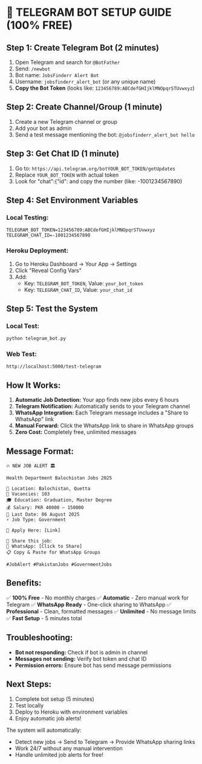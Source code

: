 # 🤖 TELEGRAM BOT SETUP GUIDE (100% FREE)

## Step 1: Create Telegram Bot (2 minutes)

1. Open Telegram and search for `@BotFather`
2. Send: `/newbot`
3. Bot name: `JobsFinderr Alert Bot`
4. Username: `jobsfinderr_alert_bot` (or any unique name)
5. **Copy the Bot Token** (looks like: `123456789:ABCdefGHIjklMNOpqrSTUvwxyz`)

## Step 2: Create Channel/Group (1 minute)

1. Create a new Telegram channel or group
2. Add your bot as admin
3. Send a test message mentioning the bot: `@jobsfinderr_alert_bot hello`

## Step 3: Get Chat ID (1 minute)

1. Go to: `https://api.telegram.org/botYOUR_BOT_TOKEN/getUpdates`
2. Replace `YOUR_BOT_TOKEN` with actual token
3. Look for "chat":{"id": and copy the number (like: -1001234567890)

## Step 4: Set Environment Variables

### Local Testing:

```
TELEGRAM_BOT_TOKEN=123456789:ABCdefGHIjklMNOpqrSTUvwxyz
TELEGRAM_CHAT_ID=-1001234567890
```

### Heroku Deployment:

1. Go to Heroku Dashboard → Your App → Settings
2. Click "Reveal Config Vars"
3. Add:
   - Key: `TELEGRAM_BOT_TOKEN`, Value: `your_bot_token`
   - Key: `TELEGRAM_CHAT_ID`, Value: `your_chat_id`

## Step 5: Test the System

### Local Test:

```bash
python telegram_bot.py
```

### Web Test:

```
http://localhost:5000/test-telegram
```

## How It Works:

1. **Automatic Job Detection:** Your app finds new jobs every 6 hours
2. **Telegram Notification:** Automatically sends to your Telegram channel
3. **WhatsApp Integration:** Each Telegram message includes a "Share to WhatsApp" link
4. **Manual Forward:** Click the WhatsApp link to share in WhatsApp groups
5. **Zero Cost:** Completely free, unlimited messages

## Message Format:

```
🔥 NEW JOB ALERT 🏛️

Health Department Balochistan Jobs 2025

📍 Location: Balochistan, Quetta
👥 Vacancies: 103
🎓 Education: Graduation, Master Degree
💰 Salary: PKR 40000 – 150000
📅 Last Date: 06 August 2025
⚡ Job Type: Government

🔗 Apply Here: [Link]

🚀 Share this job:
📱 WhatsApp: [Click to Share]
📋 Copy & Paste for WhatsApp Groups

#JobAlert #PakistanJobs #GovernmentJobs
```

## Benefits:

✅ **100% Free** - No monthly charges
✅ **Automatic** - Zero manual work for Telegram
✅ **WhatsApp Ready** - One-click sharing to WhatsApp
✅ **Professional** - Clean, formatted messages
✅ **Unlimited** - No message limits
✅ **Fast Setup** - 5 minutes total

## Troubleshooting:

- **Bot not responding:** Check if bot is admin in channel
- **Messages not sending:** Verify bot token and chat ID
- **Permission errors:** Ensure bot has send message permissions

## Next Steps:

1. Complete bot setup (5 minutes)
2. Test locally
3. Deploy to Heroku with environment variables
4. Enjoy automatic job alerts!

The system will automatically:

- Detect new jobs → Send to Telegram → Provide WhatsApp sharing links
- Work 24/7 without any manual intervention
- Handle unlimited job alerts for free!
